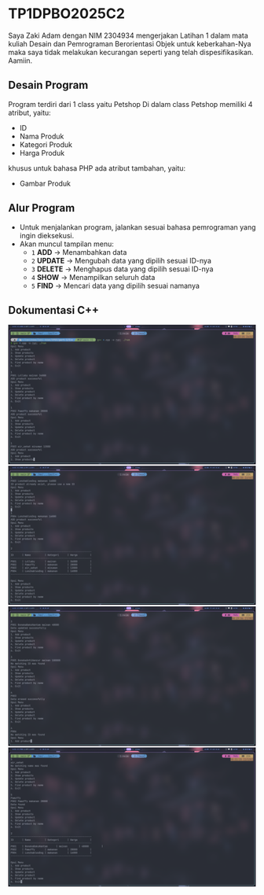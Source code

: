 # TP1DPBO2025C2
Saya Zaki Adam dengan NIM 2304934 mengerjakan Latihan 1 dalam mata kuliah Desain dan Pemrograman Berorientasi Objek untuk keberkahan-Nya maka saya tidak melakukan kecurangan seperti yang telah dispesifikasikan. Aamiin.

## Desain Program
Program terdiri dari 1 class yaitu Petshop
Di dalam class Petshop memiliki 4 atribut, yaitu:
* ID
* Nama Produk
* Kategori Produk
* Harga Produk

khusus untuk bahasa PHP ada atribut tambahan, yaitu:
* Gambar Produk

## Alur Program
- Untuk menjalankan program, jalankan sesuai bahasa pemrograman yang ingin dieksekusi.
- Akan muncul tampilan menu:
    - `1` **ADD** → Menambahkan data  
    - `2` **UPDATE** → Mengubah data yang dipilih sesuai ID-nya  
    - `3` **DELETE** → Menghapus data yang dipilih sesuai ID-nya  
    - `4` **SHOW** → Menampilkan seluruh data  
    - `5` **FIND** → Mencari data yang dipilih sesuai namanya  

## Dokumentasi C++
![Phase 1](C++/img1.png)
![Phase 2](C++/img2.png)
![Phase 3](C++/img3.png)
![Phase 4](C++/img4.png)

